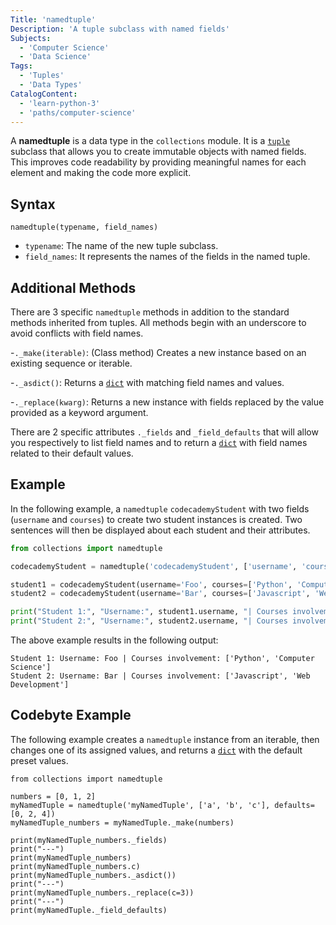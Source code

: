 ```yaml
---
Title: 'namedtuple'
Description: 'A tuple subclass with named fields'
Subjects:
  - 'Computer Science'
  - 'Data Science'
Tags:
  - 'Tuples'
  - 'Data Types'
CatalogContent:
  - 'learn-python-3'
  - 'paths/computer-science'
---
```


A **namedtuple** is a data type in the `collections` module. It is a [`tuple`](https://www.codecademy.com/resources/docs/python/tuples) subclass that allows you to create immutable objects with named fields. This improves code readability by providing meaningful names for each element and making the code more explicit.

## Syntax

```pseudo
namedtuple(typename, field_names)
```

- `typename`: The name of the new tuple subclass.
- `field_names`: It represents the names of the fields in the named tuple.

## Additional Methods

There are 3 specific `namedtuple` methods in addition to the standard methods inherited from tuples. All methods begin with an underscore to avoid conflicts with field names.

-`._make(iterable)`: (Class method) Creates a new instance based on an existing sequence or iterable.

-`._asdict()`: Returns a [`dict`](https://www.codecademy.com/resources/docs/python/dictionaries) with matching field names and values.

-`._replace(kwarg)`: Returns a new instance with fields replaced by the value provided as a keyword argument.

There are 2 specific attributes `._fields` and `_field_defaults` that will allow you respectively to list field names and to return a [`dict`](https://www.codecademy.com/resources/docs/python/dictionaries) with field names related to their default values.

## Example

In the following example, a `namedtuple` `codecademyStudent` with two fields (`username` and `courses`) to create two student instances is created. Two sentences will then be displayed about each student and their attributes.

```py
from collections import namedtuple

codecademyStudent = namedtuple('codecademyStudent', ['username', 'courses'])

student1 = codecademyStudent(username='Foo', courses=['Python', 'Computer Science'])
student2 = codecademyStudent(username='Bar', courses=['Javascript', 'Web Development'])

print("Student 1:", "Username:", student1.username, "| Courses involvement:", student1.courses)
print("Student 2:", "Username:", student2.username, "| Courses involvement:", student2.courses)
```

The above example results in the following output:

```shell
Student 1: Username: Foo | Courses involvement: ['Python', 'Computer Science']
Student 2: Username: Bar | Courses involvement: ['Javascript', 'Web Development']
```

## Codebyte Example

The following example creates a `namedtuple` instance from an iterable, then changes one of its assigned values, and returns a [`dict`](https://www.codecademy.com/resources/docs/python/dictionaries) with the default preset values.

```codebyte/python
from collections import namedtuple

numbers = [0, 1, 2]
myNamedTuple = namedtuple('myNamedTuple', ['a', 'b', 'c'], defaults=[0, 2, 4])
myNamedTuple_numbers = myNamedTuple._make(numbers)

print(myNamedTuple_numbers._fields)
print("---")
print(myNamedTuple_numbers)
print(myNamedTuple_numbers.c)
print(myNamedTuple_numbers._asdict())
print("---")
print(myNamedTuple_numbers._replace(c=3))
print("---")
print(myNamedTuple._field_defaults)
```

